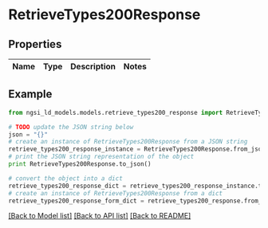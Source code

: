 # RetrieveTypes200Response


## Properties

Name | Type | Description | Notes
------------ | ------------- | ------------- | -------------

## Example

```python
from ngsi_ld_models.models.retrieve_types200_response import RetrieveTypes200Response

# TODO update the JSON string below
json = "{}"
# create an instance of RetrieveTypes200Response from a JSON string
retrieve_types200_response_instance = RetrieveTypes200Response.from_json(json)
# print the JSON string representation of the object
print RetrieveTypes200Response.to_json()

# convert the object into a dict
retrieve_types200_response_dict = retrieve_types200_response_instance.to_dict()
# create an instance of RetrieveTypes200Response from a dict
retrieve_types200_response_form_dict = retrieve_types200_response.from_dict(retrieve_types200_response_dict)
```
[[Back to Model list]](../README.md#documentation-for-models) [[Back to API list]](../README.md#documentation-for-api-endpoints) [[Back to README]](../README.md)


